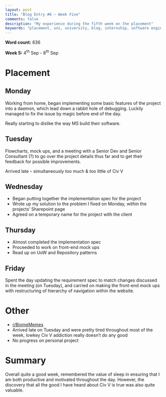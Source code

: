 ```yaml
---
layout: post
title: "Blog Entry #6 – Week Five"
comments: false
description: "My experience during the fifth week on the placement"
keywords: "placement, uni, university, blog, internship, software engineering, software development, week five, phabricator, windows services, software development life cycle, c#, documentation, civ v, civ 5, civilisation"
---
```


**Word count:**  636

**Week 5:** 4<sup>th</sup> Sep - 8<sup>th</sup> Sep

# Placement
## Monday
Working from home, began implementing some basic features of the project into a daemon, which lead down a rabbit hole of debugging. Luckily managed to fix the issue by magic before end of the day.

Really starting to dislike the way MS build their software.

## Tuesday
Flowcharts, mock ups, and a meeting with a Senior Dev and Senior Consultant (?) to go over the project details thus far and to get their feedback for possible improvements.

Arrived late – simultaneously too much & too little of Civ V

## Wednesday
-	Began putting together the implementation spec for the project
-	Wrote up my solution to the problem I fixed on Monday, within the projects’ Sharepoint page
-	Agreed on a temporary name for the project with the client

## Thursday
-	Almost completed the implementation spec
-	Proceeded to work on front-end mock ups
-	Read up on UoW and Repository patterns

## Friday
Spent the day updating the requirement spec to match changes discussed in the meeting (on Tuesday), and carried on making the front-end mock ups with restructuring of hierarchy of navigation within the website.

# Other
-	[r/BiomeMemes]( https://www.reddit.com/r/biomememes/)
-	Arrived late on Tuesday and were pretty tired throughout most of the week, lowkey Civ V addiction really doesn’t do any good
-	No progress on personal project

# Summary
Overall quite a good week, remembered the value of sleep in ensuring that I am both productive and motivated throughout the day. However, the discovery that all the good I have heard about Civ V is true was also quite valuable.
